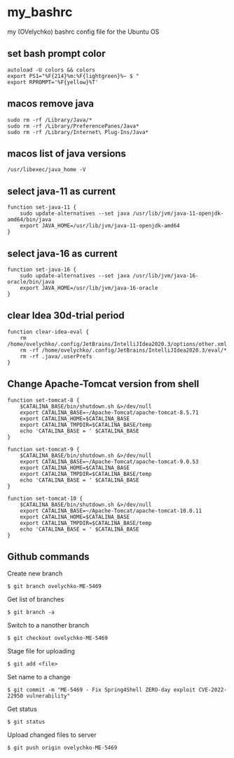 # my_bashrc
my (OVelychko) bashrc config file for the Ubuntu OS

## set bash prompt color
    autoload -U colors && colors
    export PS1="%F{214}%m:%F{lightgreen}%~ $ "
    export RPROMPT='%F{yellow}%T'

## macos remove java 
    sudo rm -rf /Library/Java/*
    sudo rm -rf /Library/PreferencePanes/Java*
    sudo rm -rf /Library/Internet\ Plug-Ins/Java*

## macos list of java versions
    /usr/libexec/java_home -V

## select java-11 as current
    function set-java-11 {
        sudo update-alternatives --set java /usr/lib/jvm/java-11-openjdk-amd64/bin/java
        export JAVA_HOME=/usr/lib/jvm/java-11-openjdk-amd64
    }

## select java-16 as current
    function set-java-16 {
        sudo update-alternatives --set java /usr/lib/jvm/java-16-oracle/bin/java
        export JAVA_HOME=/usr/lib/jvm/java-16-oracle
    }

## clear Idea 30d-trial period
    function clear-idea-eval {
        rm  /home/ovelychko/.config/JetBrains/IntelliJIdea2020.3/options/other.xml
        rm -rf /home/ovelychko/.config/JetBrains/IntelliJIdea2020.3/eval/*
        rm -rf .java/.userPrefs
    }

## Change Apache-Tomcat version from shell 

    function set-tomcat-8 {
        $CATALINA_BASE/bin/shutdown.sh &>/dev/null
        export CATALINA_BASE=~/Apache-Tomcat/apache-tomcat-8.5.71
        export CATALINA_HOME=$CATALINA_BASE
        export CATALINA_TMPDIR=$CATALINA_BASE/temp
        echo 'CATALINA_BASE = ' $CATALINA_BASE
    }

    function set-tomcat-9 {
        $CATALINA_BASE/bin/shutdown.sh &>/dev/null
        export CATALINA_BASE=~/Apache-Tomcat/apache-tomcat-9.0.53
        export CATALINA_HOME=$CATALINA_BASE
        export CATALINA_TMPDIR=$CATALINA_BASE/temp
        echo 'CATALINA_BASE = ' $CATALINA_BASE
    }

    function set-tomcat-10 {
        $CATALINA_BASE/bin/shutdown.sh &>/dev/null
        export CATALINA_BASE=~/Apache-Tomcat/apache-tomcat-10.0.11
        export CATALINA_HOME=$CATALINA_BASE
        export CATALINA_TMPDIR=$CATALINA_BASE/temp
        echo 'CATALINA_BASE = ' $CATALINA_BASE
    }
    
    
## Github commands

Create new branch
    
    $ git branch ovelychko-ME-5469

Get list of branches

    $ git branch -a  

Switch to a nanother branch 

    $ git checkout ovelychko-ME-5469 

Stage file for uploading

    $ git add <file>

Set name to a change

    $ git commit -m "ME-5469 - Fix Spring4Shell ZERO-day exploit CVE-2022-22950 vulnerability" 

Get status

    $ git status 

Upload changed files to server

    $ git push origin ovelychko-ME-5469
